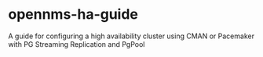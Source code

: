 # opennms-ha-guide
A guide for configuring a high availability cluster using CMAN or Pacemaker with PG Streaming Replication and PgPool
